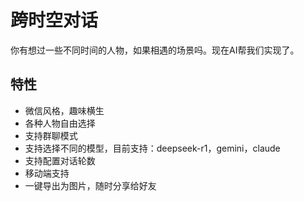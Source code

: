 # 跨时空对话

你有想过一些不同时间的人物，如果相遇的场景吗。现在AI帮我们实现了。

## 特性
- 微信风格，趣味横生
- 各种人物自由选择
- 支持群聊模式
- 支持选择不同的模型，目前支持：deepseek-r1，gemini，claude
- 支持配置对话轮数
- 移动端支持
- 一键导出为图片，随时分享给好友


